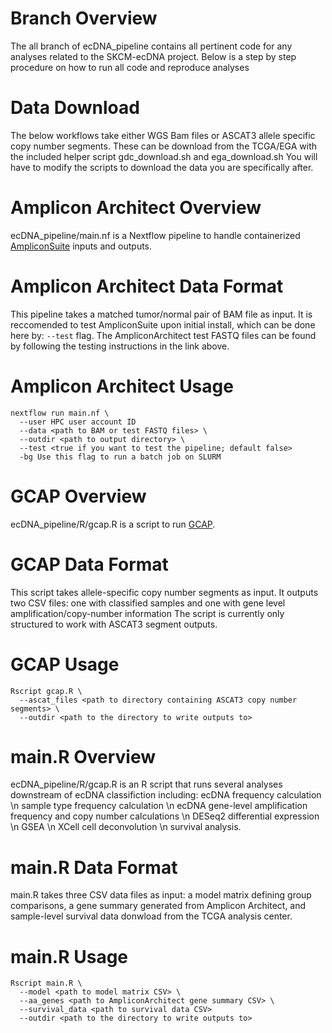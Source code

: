 # Branch Overview 
The all branch of ecDNA_pipeline contains all pertinent code for any analyses related to the SKCM-ecDNA project.
Below is a step by step procedure on how to run all code and reproduce analyses 

# Data Download
The below workflows take either WGS Bam files or ASCAT3 allele specific copy number segments.
These can be download from the TCGA/EGA with the included helper script gdc_download.sh and ega_download.sh
You will have to modify the scripts to download the data you are specifically after.

# Amplicon Architect Overview
ecDNA_pipeline/main.nf is a Nextflow pipeline to handle containerized [AmpliconSuite](https://github.com/AmpliconSuite/AmpliconSuite-pipeline) inputs and outputs.

# Amplicon Architect Data Format
This pipeline takes a matched tumor/normal pair of BAM file as input. 
It is reccomended to test AmpliconSuite upon initial install, which can be done here by: ```--test``` flag.
The AmpliconArchitect test FASTQ files can be found by following the testing instructions in the link above.

# Amplicon Architect Usage
```
nextflow run main.nf \
  --user HPC user account ID
  --data <path to BAM or test FASTQ files> \
  --outdir <path to output directory> \
  --test <true if you want to test the pipeline; default false>
  -bg Use this flag to run a batch job on SLURM
```

# GCAP Overview
ecDNA_pipeline/R/gcap.R is a script to run [GCAP](https://github.com/ShixiangWang/gcap).

# GCAP Data Format
This script takes allele-specific copy number segments as input.
It outputs two CSV files: one with classified samples and one with gene level amplification/copy-number information
The script is currently only structured to work with ASCAT3 segment outputs.

# GCAP Usage
```
Rscript gcap.R \
  --ascat_files <path to directory containing ASCAT3 copy number segments> \
  --outdir <path to the directory to write outputs to>
```

# main.R Overview
ecDNA_pipeline/R/gcap.R is an R script that runs several analyses downstream of ecDNA classifiction including:
ecDNA frequency calculation \n
sample type frequency calculation \n
ecDNA gene-level amplification frequency and copy number calculations \n
DESeq2 differential expression \n
GSEA \n
XCell cell deconvolution \n
survival analysis.

# main.R Data Format
main.R takes three CSV data files as input: a model matrix defining group comparisons, a gene summary generated
from Amplicon Architect, and sample-level survival data donwload from the TCGA analysis center.

# main.R Usage
```
Rscript main.R \
  --model <path to model matrix CSV> \
  --aa_genes <path to AmpliconArchitect gene summary CSV> \
  --survival_data <path to survival data CSV>
  --outdir <path to the directory to write outputs to>
```

